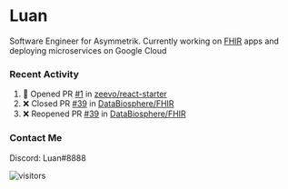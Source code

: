 # Luan

Software Engineer for Asymmetrik. Currently working on [FHIR](https://hl7.org/FHIR/) apps and deploying microservices on Google Cloud

### Recent Activity

<!--START_SECTION:activity-->
1. 💪 Opened PR [#1](https://github.com/zeevo/react-starter/pull/1) in [zeevo/react-starter](https://github.com/zeevo/react-starter)
2. ❌ Closed PR [#39](https://github.com/DataBiosphere/FHIR/pull/39) in [DataBiosphere/FHIR](https://github.com/DataBiosphere/FHIR)
3. ❌ Reopened PR [#39](https://github.com/DataBiosphere/FHIR/pull/39) in [DataBiosphere/FHIR](https://github.com/DataBiosphere/FHIR)
<!--END_SECTION:activity-->

<!--START_SECTION:activity-->

### Contact Me

Discord: Luan#8888

![visitors](https://visitor-badge.glitch.me/badge?page_id=luan-asym.visitor-badge)
